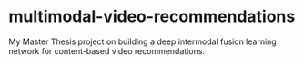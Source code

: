 # multimodal-video-recommendations
My  Master Thesis project on building a deep intermodal fusion learning network for content-based video recommendations.
